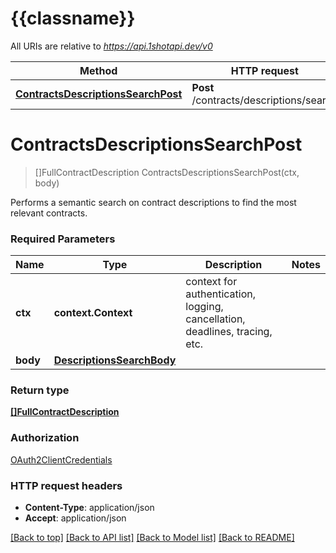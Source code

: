 # {{classname}}

All URIs are relative to *https://api.1shotapi.dev/v0*

Method | HTTP request | Description
------------- | ------------- | -------------
[**ContractsDescriptionsSearchPost**](ContractDescriptionsApi.md#ContractsDescriptionsSearchPost) | **Post** /contracts/descriptions/search | 

# **ContractsDescriptionsSearchPost**
> []FullContractDescription ContractsDescriptionsSearchPost(ctx, body)


Performs a semantic search on contract descriptions to find the most relevant contracts.

### Required Parameters

Name | Type | Description  | Notes
------------- | ------------- | ------------- | -------------
 **ctx** | **context.Context** | context for authentication, logging, cancellation, deadlines, tracing, etc.
  **body** | [**DescriptionsSearchBody**](DescriptionsSearchBody.md)|  | 

### Return type

[**[]FullContractDescription**](FullContractDescription.md)

### Authorization

[OAuth2ClientCredentials](../README.md#OAuth2ClientCredentials)

### HTTP request headers

 - **Content-Type**: application/json
 - **Accept**: application/json

[[Back to top]](#) [[Back to API list]](../README.md#documentation-for-api-endpoints) [[Back to Model list]](../README.md#documentation-for-models) [[Back to README]](../README.md)

